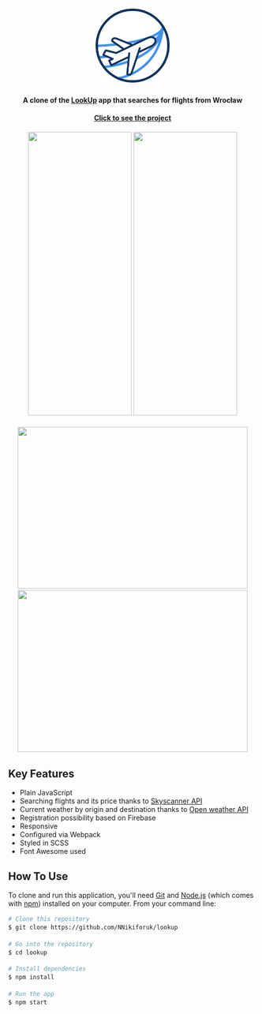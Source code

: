 <h1 align="center">
  <br>
  <a href="https://github.com/NNikiforuk/lookup"><img src="src/assets/logo.png" alt="lookup logo" width="150"></a>
  <br>
</h1>

<h4 align="center">A clone of the <a href="https://look-up.netlify.app/" target="_blank">LookUp</a> app that searches for flights from Wrocław </h4>
<h4 align="center"> <a href="https://lookup-nn.netlify.app/" target="_blank">Click to see the project</a> </h4>



<h4 align="center">
<img src="https://github.com/NNikiforuk/lookup/assets/104830490/092d0f7a-4898-4482-9a97-72466ce87429" width="210" height="575"/>
<img src="https://github.com/NNikiforuk/lookup/assets/104830490/cc11cd9d-b7cd-40dd-8286-a5dde4bb78d5" width="210" height="575"/>
</h4>
<h4 align="center">
<img src="https://github.com/NNikiforuk/lookup/assets/104830490/a34e5aa9-df63-4a9f-b2f2-59294c37c479" width="466" height="328"/>
<img src="https://github.com/NNikiforuk/lookup/assets/104830490/d5f43d33-5506-4e9a-b84b-19bd3d00097b" width="466" height="328"/>
</h4>



## Key Features

* Plain JavaScript
* Searching flights and its price thanks to [Skyscanner API](https://rapidapi.com/apiplanet/api/skyscanner65)
* Current weather by origin and destination thanks to [Open weather API](https://openweathermap.org/)
* Registration possibility based on Firebase
* Responsive
* Configured via Webpack
* Styled in SCSS
* Font Awesome used

  
## How To Use

To clone and run this application, you'll need [Git](https://git-scm.com) and [Node.js](https://nodejs.org/en/download/) (which comes with [npm](http://npmjs.com)) installed on your computer. From your command line:

```bash
# Clone this repository
$ git clone https://github.com/NNikiforuk/lookup

# Go into the repository
$ cd lookup

# Install dependencies
$ npm install

# Run the app
$ npm start
```
